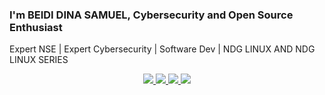 ### I'm BEIDI DINA SAMUEL, Cybersecurity and Open Source Enthusiast
Expert NSE | Expert Cybersecurity | Software Dev | NDG LINUX AND NDG LINUX SERIES
<p align="center">
  <a href="https://www.linkedin.com/in/beididinasamuel">
    <img src="https://skillicons.dev/icons?i=linkedin" />
  </a>
  <a href="https://twitter.com/BeidiSamuel">
    <img src="https://skillicons.dev/icons?i=twitter" />
  </a>
  <a href="https://web.facebook.com/profile.php?id=100007165625739">
    <img src="https://skillicons.dev/icons?i=facebook" />
  </a>
  <a href="https://instagram.com/beidi_dina_samuel">
    <img src="https://skillicons.dev/icons?i=instagram" />
  </a>
</p>

<!--
**samglish/samglish** is a ✨ _special_ ✨ repository because its `README.md` (this file) appears on your GitHub profile.

Here are some ideas to get you started:

- 🔭 I’m currently working on ...
- 🌱 I’m currently learning ...
- 👯 I’m looking to collaborate on ...
- 🤔 I’m looking for help with ...
- 💬 Ask me about ...
- 📫 How to reach me: ...
- 😄 Pronouns: ...
- ⚡ Fun fact: ...
-->
